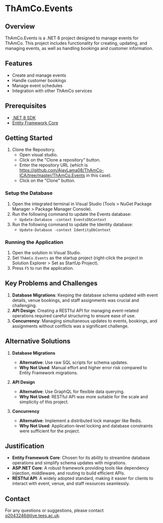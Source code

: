 ﻿# ThAmCo.Events

## Overview
ThAmCo.Events is a .NET 8 project designed to manage events for ThAmCo. This project includes functionality for creating, updating, and managing events, as well as handling bookings and customer information.

## Features
- Create and manage events
- Handle customer bookings
- Manage event schedules
- Integration with other ThAmCo services

## Prerequisites
- [.NET 8 SDK](https://dotnet.microsoft.com/download/dotnet/8.0)
- [Entity Framework Core](https://docs.microsoft.com/en-us/ef/core/)

## Getting Started
1. Clone the Repository.
   - Open visual studio.
   - Click on the "Clone a repository" button.
   - Enter the repository URL (which is https://github.com/AjayLama08/ThAmCo-ICA/tree/master/ThAmCo.Events in this case).
   - Click on the "Clone" button.

### Setup the Database
1. Open the integrated terminal in Visual Studio (Tools > NuGet Package Manager > Package Manager Console).
2. Run the following command to update the Events database:
   - `Update-Database -context EventsDbContext`
3. Run the following command to update the Identity database:
   - `Update-Database -context IdentityDbContext`

### Running the Application
1. Open the solution in Visual Studio.
2. Set `ThAmCo.Events` as the startup project (right-click the project in Solution Explorer > Set as StartUp Project).
3. Press `F5` to run the application.

## Key Problems and Challenges  

1. **Database Migrations**: Keeping the database schema updated with event details, venue bookings, and staff assignments was crucial and challenging.  
2. **API Design**: Creating a RESTful API for managing event-related operations required careful structuring to ensure ease of use.  
3. **Concurrency**: Managing simultaneous updates to events, bookings, and assignments without conflicts was a significant challenge.  

## Alternative Solutions  

1. **Database Migrations**  
   - **Alternative**: Use raw SQL scripts for schema updates.  
   - **Why Not Used**: Manual effort and higher error risk compared to Entity Framework migrations.  

2. **API Design**  
   - **Alternative**: Use GraphQL for flexible data querying.  
   - **Why Not Used**: RESTful API was more suitable for the scale and simplicity of this project.  

3. **Concurrency**  
   - **Alternative**: Implement a distributed lock manager like Redis.  
   - **Why Not Used**: Application-level locking and database constraints were sufficient for the project.  

## Justification  

- **Entity Framework Core**: Chosen for its ability to streamline database operations and simplify schema updates with migrations.  
- **ASP.NET Core**: A robust framework providing tools like dependency injection, middleware, and routing to build efficient APIs.  
- **RESTful API**: A widely adopted standard, making it easier for clients to interact with event, venue, and staff resources seamlessly.  

## Contact
For any questions or suggestions, please contact [q2043246@live.tees.ac.uk](mailto:q2043246@live.tees.ac.uk).
